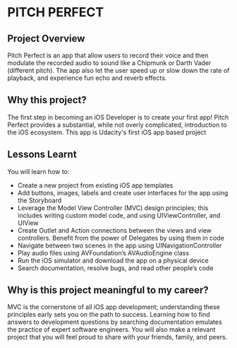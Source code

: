 # PITCH PERFECT

## Project Overview
Pitch Perfect is an app that allow users to record their voice and then modulate the recorded audio to sound like a Chipmunk or Darth Vader (different pitch). The app also let the user speed up or slow down the rate of playback, and experience fun echo and reverb effects.

## Why this project?
The first step in becoming an iOS Developer is to create your first app! Pitch Perfect provides a substantial, while not overly complicated, introduction to the iOS ecosystem. This app is Udacity's first iOS app based project

## Lessons Learnt

You will learn how to:
* Create a new project from existing iOS app templates
* Add buttons, images, labels and create user interfaces for the app using the Storyboard
* Leverage the Model View Controller (MVC) design principles; this includes writing custom model code, and using UIViewController, and UIView
* Create Outlet and Action connections between the views and view controllers. Benefit from the power of Delegates by using them in code
* Navigate between two scenes in the app using UINavigationController
* Play audio files using AVFoundation’s AVAudioEngine class
* Run the iOS simulator and download the app on a physical device
* Search documentation, resolve bugs, and read other people’s code


## Why is this project meaningful to my career?

MVC is the cornerstone of all iOS app development; understanding these principles early sets you on the path to success. Learning how to find answers to development questions by searching documentation emulates the practice of expert software engineers.
You will also make a relevant project that you will feel proud to share with your friends, family, and peers.
